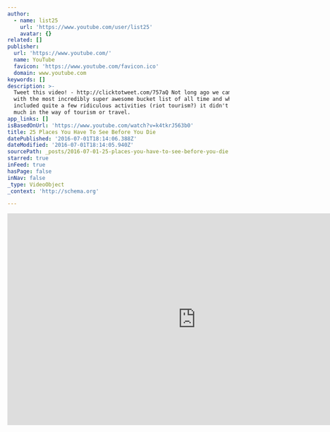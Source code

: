 ```yaml
---
author:
  - name: list25
    url: 'https://www.youtube.com/user/list25'
    avatar: {}
related: []
publisher:
  url: 'https://www.youtube.com/'
  name: YouTube
  favicon: 'https://www.youtube.com/favicon.ico'
  domain: www.youtube.com
keywords: []
description: >-
  Tweet this video! - http://clicktotweet.com/757aQ Not long ago we came to you
  with the most incredibly super awesome bucket list of all time and while it
  included quite a few ridiculous activities (riot tourism?) it didn't mention
  much in the way of tourism or travel.
app_links: []
isBasedOnUrl: 'https://www.youtube.com/watch?v=k4tkrJ563b0'
title: 25 Places You Have To See Before You Die
datePublished: '2016-07-01T18:14:06.388Z'
dateModified: '2016-07-01T18:14:05.940Z'
sourcePath: _posts/2016-07-01-25-places-you-have-to-see-before-you-die.md
starred: true
inFeed: true
hasPage: false
inNav: false
_type: VideoObject
_context: 'http://schema.org'

---
```

<iframe src="https://cdn.embedly.com/widgets/media.html?src=https%3A%2F%2Fwww.youtube.com%2Fembed%2Fk4tkrJ563b0%3Ffeature%3Doembed&amp;url=http%3A%2F%2Fwww.youtube.com%2Fwatch%3Fv%3Dk4tkrJ563b0&amp;image=https%3A%2F%2Fi.ytimg.com%2Fvi%2Fk4tkrJ563b0%2Fhqdefault.jpg&amp;key=b7d04c9b404c499eba89ee7072e1c4f7&amp;type=text%2Fhtml&amp;schema=youtube" width="854" height="480" scrolling="no" frameborder="0" allowfullscreen="" style=""></iframe>